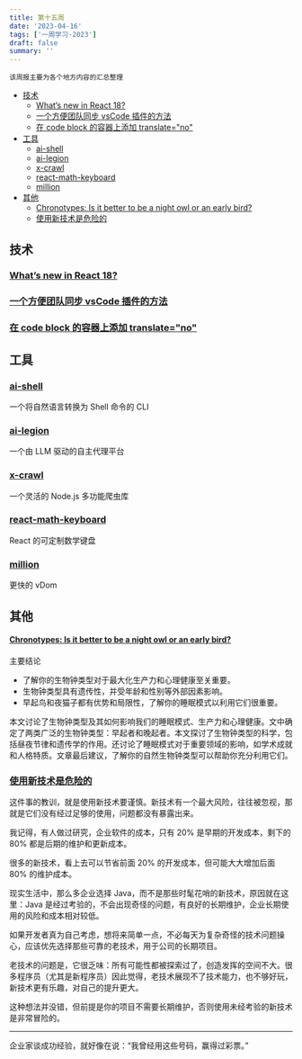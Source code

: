 ```yaml
---
title: 第十五周
date: '2023-04-16'
tags: ['一周学习-2023']
draft: false
summary: ''
---
```


`该周报主要为各个地方内容的汇总整理`

- [技术](#技术)
  - [What’s new in React 18?](#whats-new-in-react-18)
  - [一个方便团队同步 vsCode 插件的方法](#一个方便团队同步-vscode-插件的方法)
  - [在 code block 的容器上添加 translate="no"](#在-code-block-的容器上添加-translateno)
- [工具](#工具)
  - [ai-shell](#ai-shell)
  - [ai-legion](#ai-legion)
  - [x-crawl](#x-crawl)
  - [react-math-keyboard](#react-math-keyboard)
  - [million](#million)
- [其他](#其他)
  - [Chronotypes: Is it better to be a night owl or an early bird?](#chronotypes-is-it-better-to-be-a-night-owl-or-an-early-bird)
  - [使用新技术是危险的](#使用新技术是危险的)

## 技术

### [What’s new in React 18?](https://docs.google.com/presentation/d/1R9lv6D-aYeNMdFBCUitP3caDH36-VH5aw0U8clqVnC4/edit#slide=id.gc6f9e470d_0_0)

### [一个方便团队同步 vsCode 插件的方法](https://twitter.com/housecor/status/1645459301249458177)

### [在 code block 的容器上添加 translate="no"](https://twitter.com/JoshWComeau/status/1646275569657470978)

## 工具

### [ai-shell](https://github.com/BuilderIO/ai-shell)

一个将自然语言转换为 Shell 命令的 CLI

### [ai-legion](https://github.com/eumemic/ai-legion)

一个由 LLM 驱动的自主代理平台

### [x-crawl](https://github.com/coder-hxl/x-crawl)

一个灵活的 Node.js 多功能爬虫库

### [react-math-keyboard](https://github.com/krirkrirk/react-math-keyboard)

React 的可定制数学键盘

### [million](https://github.com/aidenybai/million)

更快的 vDom

## 其他

#### [Chronotypes: Is it better to be a night owl or an early bird?](https://nesslabs.com/chronotypes)

主要结论

- 了解你的生物钟类型对于最大化生产力和心理健康至关重要。
- 生物钟类型具有遗传性，并受年龄和性别等外部因素影响。
- 早起鸟和夜猫子都有优势和局限性，了解你的睡眠模式以利用它们很重要。

本文讨论了生物钟类型及其如何影响我们的睡眠模式、生产力和心理健康。文中确定了两类广泛的生物钟类型：早起者和晚起者。本文探讨了生物钟类型的科学，包括昼夜节律和遗传学的作用。还讨论了睡眠模式对于重要领域的影响，如学术成就和人格特质。文章最后建议，了解你的自然生物钟类型可以帮助你充分利用它们。

### [使用新技术是危险的](https://ruanyf-weekly.vercel.app/weekly/issue-250#%E6%9C%AC%E5%91%A8%E8%AF%9D%E9%A2%98-%E6%96%B0%E6%8A%80%E6%9C%AF%E7%9A%84%E6%9C%80%E5%A4%A7%E9%A3%8E%E9%99%A9)

这件事的教训，就是使用新技术要谨慎。新技术有一个最大风险，往往被忽视，那就是它们没有经过足够的使用，问题都没有暴露出来。

我记得，有人做过研究，企业软件的成本，只有 20% 是早期的开发成本，剩下的 80% 都是后期的维护和更新成本。

很多的新技术，看上去可以节省前面 20% 的开发成本，但可能大大增加后面 80% 的维护成本。

现实生活中，那么多企业选择 Java，而不是那些时髦花哨的新技术，原因就在这里：Java 是经过考验的，不会出现奇怪的问题，有良好的长期维护，企业长期使用的风险和成本相对较低。

如果开发者真为自己考虑，想将来简单一点，不必每天为复杂奇怪的技术问题操心，应该优先选择那些可靠的老技术，用于公司的长期项目。

老技术的问题是，它很乏味：所有可能性都被探索过了，创造发挥的空间不大。很多程序员（尤其是新程序员）因此觉得，老技术展现不了技术能力，也不够好玩，新技术更有乐趣，对自己的提升更大。

这种想法并没错，但前提是你的项目不需要长期维护，否则使用未经考验的新技术是非常冒险的。

---

企业家谈成功经验，就好像在说：“我曾经用这些号码，赢得过彩票。”
